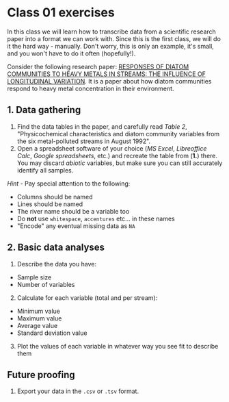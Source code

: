 # Class 01 exercises

In this class we will learn how to transcribe data from a scientific research paper into a format we can work with. Since this is the first class, we will do it the hard way - manually. Don't worry, this is only an example, it's small, and you won't have to do it often (hopefully!).

Consider the following research paper: [RESPONSES OF DIATOM COMMUNITIES TO HEAVY METALS IN STREAMS: THE INFLUENCE OF LONGITUDINAL VARIATION][1]. It is a paper about how diatom communities respond to heavy metal concentration in their environment.


## 1. Data gathering

1. Find the data tables in the paper, and carefully read *Table 2*, "Physicochemical characteristics and diatom community variables from the six metal-polluted streams in August 1992".
2. Open a spreadsheet software of your choice (*MS Excel*, *Libreoffice Calc*, *Google spreadsheets*, etc.) and recreate the table from (**1.**) there. You may discard *abiotic* variables, but make sure you can still accurately identify all samples.

*Hint* - Pay special attention to the following:

* Columns should be named
* Lines should be named
* The river name should be a variable too
* Do **not** use `whitespace`, `accentures` etc... in these names
* "Encode" any eventual missing data as `NA`


## 2. Basic data analyses

1. Describe the data you have:
 * Sample size
 * Number of variables
2. Calculate for each variable (total and per stream):
 * Minimum value
 * Maximum value
 * Average value
 * Standard deviation value
3. Plot the values of each variable in whatever way you see fit to describe them


## Future proofing

1. Export your data in the `.csv` or `.tsv` format.

[1]: https://doi.org/10.1890/1051-0761(1998)008[0631:RODCTH]2.0.CO;2
